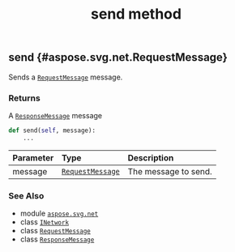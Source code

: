 ﻿---
title: send method
second_title: Aspose.SVG for Python via .NET API References
description: 
type: docs
weight: 20
url: /python-net/aspose.svg.net/inetwork/send/
is_root: false
---

## send {#aspose.svg.net.RequestMessage}

Sends a [`RequestMessage`](/svg/python-net/aspose.svg.net/requestmessage) message.


### Returns 


A [`ResponseMessage`](/svg/python-net/aspose.svg.net/responsemessage) message


```python
def send(self, message):
    ...
```


| Parameter | Type | Description |
| :- | :- | :- |
| message | [`RequestMessage`](/svg/python-net/aspose.svg.net/requestmessage) | The message to send. |



### See Also
* module [`aspose.svg.net`](../../)
* class [`INetwork`](/svg/python-net/aspose.svg.net/inetwork)
* class [`RequestMessage`](/svg/python-net/aspose.svg.net/requestmessage)
* class [`ResponseMessage`](/svg/python-net/aspose.svg.net/responsemessage)
